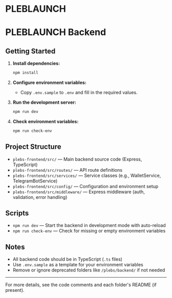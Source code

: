 # PLEBLAUNCH

# PLEBLAUNCH Backend

## Getting Started

1. **Install dependencies:**
   ```bash
   npm install
   ```

2. **Configure environment variables:**
   - Copy `.env.sample` to `.env` and fill in the required values.

3. **Run the development server:**
   ```bash
   npm run dev
   ```

4. **Check environment variables:**
   ```bash
   npm run check-env
   ```

## Project Structure

- `plebs-frontend/src/` — Main backend source code (Express, TypeScript)
- `plebs-frontend/src/routes/` — API route definitions
- `plebs-frontend/src/services/` — Service classes (e.g., WalletService, TelegramBotService)
- `plebs-frontend/src/config/` — Configuration and environment setup
- `plebs-frontend/src/middleware/` — Express middleware (auth, validation, error handling)

## Scripts
- `npm run dev` — Start the backend in development mode with auto-reload
- `npm run check-env` — Check for missing or empty environment variables

## Notes
- All backend code should be in TypeScript (`.ts` files)
- Use `.env.sample` as a template for your environment variables
- Remove or ignore deprecated folders like `/plebs/backend/` if not needed

---

For more details, see the code comments and each folder's README (if present).